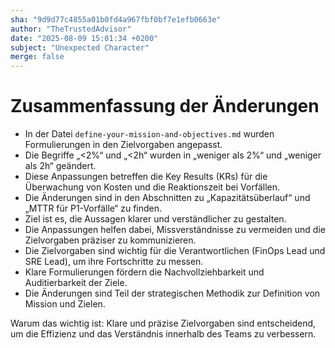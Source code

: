 ```yaml
---
sha: "9d9d77c4855a01b0fd4a967fbf0bf7e1efb0663e"
author: "TheTrustedAdvisor"
date: "2025-08-09 15:01:34 +0200"
subject: "Unexpected Character"
merge: false
---
```


# Zusammenfassung der Änderungen

- In der Datei `define-your-mission-and-objectives.md` wurden Formulierungen in den Zielvorgaben angepasst.
- Die Begriffe „<2%“ und „<2h“ wurden in „weniger als 2%“ und „weniger als 2h“ geändert.
- Diese Anpassungen betreffen die Key Results (KRs) für die Überwachung von Kosten und die Reaktionszeit bei Vorfällen.
- Die Änderungen sind in den Abschnitten zu „Kapazitätsüberlauf“ und „MTTR für P1-Vorfälle“ zu finden.
- Ziel ist es, die Aussagen klarer und verständlicher zu gestalten.
- Die Anpassungen helfen dabei, Missverständnisse zu vermeiden und die Zielvorgaben präziser zu kommunizieren.
- Die Zielvorgaben sind wichtig für die Verantwortlichen (FinOps Lead und SRE Lead), um ihre Fortschritte zu messen.
- Klare Formulierungen fördern die Nachvollziehbarkeit und Auditierbarkeit der Ziele.
- Die Änderungen sind Teil der strategischen Methodik zur Definition von Mission und Zielen.

Warum das wichtig ist: Klare und präzise Zielvorgaben sind entscheidend, um die Effizienz und das Verständnis innerhalb des Teams zu verbessern.

